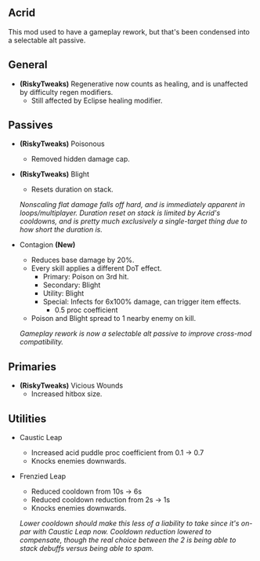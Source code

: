 ## Acrid

This mod used to have a gameplay rework, but that's been condensed into a selectable alt passive.

## General

- **(RiskyTweaks)** Regenerative now counts as healing, and is unaffected by difficulty regen modifiers.
	- Still affected by Eclipse healing modifier.

## Passives

- **(RiskyTweaks)** Poisonous
	- Removed hidden damage cap.
	
- **(RiskyTweaks)** Blight
	- Resets duration on stack.
	
	*Nonscaling flat damage falls off hard, and is immediately apparent in loops/multiplayer. Duration reset on stack is limited by Acrid's cooldowns, and is pretty much exclusively a single-target thing due to how short the duration is.*
	
- Contagion **(New)**
	- Reduces base damage by 20%.
	- Every skill applies a different DoT effect.
		- Primary: Poison on 3rd hit.
		- Secondary: Blight
		- Utility: Blight
		- Special: Infects for 6x100% damage, can trigger item effects.
			- 0.5 proc coefficient
	- Poison and Blight spread to 1 nearby enemy on kill.
	
	*Gameplay rework is now a selectable alt passive to improve cross-mod compatibility.*
	
## Primaries

- **(RiskyTweaks)** Vicious Wounds
	- Increased hitbox size.
	
## Utilities

- Caustic Leap
	- Increased acid puddle proc coefficient from 0.1 -> 0.7
	- Knocks enemies downwards.
	
- Frenzied Leap
	- Reduced cooldown from 10s -> 6s
	- Reduced cooldown reduction from 2s -> 1s
	- Knocks enemies downwards.
	
	*Lower cooldown should make this less of a liability to take since it's on-par with Caustic Leap now. Cooldown reduction lowered to compensate, though the real choice between the 2 is being able to stack debuffs versus being able to spam.*